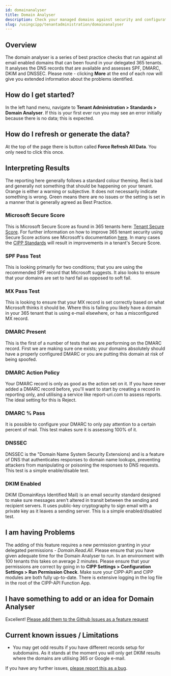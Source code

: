 ```yaml
---
id: domainanalyser
title: Domain Analyser
description: Check your managed domains against security and configuration best practices.
slug: /usingcipp/tenantadministration/domainanalyser
---
```


## Overview

The domain analyser is a series of best practice checks that run against all email enabled domains that can been found in your delegated 365 tenants. It analyses the DNS records that are available and assesses SPF, DMARC, DKIM and DNSSEC. Please note - clicking **More** at the end of each row will give you extended information about the problems identified.

## How do I get started?

In the left hand menu, navigate to **Tenant Administration > Standards > Domain Analyser**. If this is your first ever run you may see an error initially because there is no data; this is expected.

## How do I refresh or generate the data?

At the top of the page there is button called **Force Refresh All Data**. You only need to click this once.


## Interpreting Results

The reporting here generally follows a standard colour theming.
Red is bad and generally not something that should be happening on your tenant.
Orange is either a warning or subjective. It does not necessarily indicate something is wrong.
Green means there are no issues or the setting is set in a manner that is generally agreed as Best Practice.

### Microsoft Secure Score

This is Microsoft Secure Score as found in 365 tenants here: [Tenant Secure Score](https://security.microsoft.com/securescore?viewid=overview). For further information on how to improve 365 tenant security using Secure Score actions see Microsoft's documentation [here](https://docs.microsoft.com/en-us/microsoft-365/security/defender/microsoft-secure-score?view=o365-worldwide). In many cases the [CIPP Standards](https://kelvintegelaar.github.io/CIPP/TenantAdministration/Standards.html) will result in improvements in a tenant's Secure Score.

### SPF Pass Test

This is looking primarily for two conditions; that you are using the recommended SPF record that Microsoft suggests. It also looks to ensure that your domains are set to hard fail as opposed to soft fail.

### MX Pass Test

This is looking to ensure that your MX record is set correctly based on what Microsoft thinks it should be. Where this is failing you likely have a domain in your 365 tenant that is using e-mail elsewhere, or has a misconfigured MX record.

### DMARC Present

This is the first of a number of tests that we are performing on the DMARC record. First we are making sure one exists; your domains absolutely should have a properly configured DMARC or you are putting this domain at risk of being spoofed.

### DMARC Action Policy

Your DMARC record is only as good as the action set on it. If you have never added a DMARC record before, you'll want to start by creating a record in reporting only, and utilising a service like report-uri.com to assess reports. The ideal setting for this is Reject.

### DMARC % Pass

It is possible to configure your DMARC to only pay attention to a certain percent of mail. This test makes sure it is assessing 100% of it.

### DNSSEC

DNSSEC is the "Domain Name System Security Extensions) and is a feature of DNS that authenticates responses to domain name lookups, preventing attackers from manipulating or poisoning the responses to DNS requests. This test is a simple enable/disable test.

### DKIM Enabled

DKIM (DomainKeys Identified Mail) is an email security standard designed to make sure messages aren't altered in transit between the sending and recipient servers. It uses public-key cryptography to sign email with a private key as it leaves a sending server. This is a simple enabled/disabled test.

## I am having Problems

The adding of this feature requires a new permission granting in your delegated permissions - *Domain.Read.All*. Please ensure that you have given adequate time for the Domain Analyser to run. In an environment with 100 tenants this takes on average 2 minutes. Please ensure that your permissions are correct by going in to **CIPP Settings > Configuration Settings > Run Permission Check**. Make sure your CIPP-API and CIPP modules are both fully up-to-date. There is extensive logging in the log file in the root of the CIPP-API Function App.

## I have something to add or an idea for Domain Analyser

Excellent! [Please add them to the Github Issues as a feature request](https://github.com/KelvinTegelaar/CIPP/issues/new?assignees=&labels=&template=feature_request.md&title=FEATURE+REQUEST%3A+)

## Current known issues / Limitations

* You may get odd results if you have different records setup for subdomains. As it stands at the moment you will only get DKIM results where the domains are utilising 365 or Google e-mail.

If you have any further issues, [please report this as a bug](https://github.com/KelvinTegelaar/CIPP/issues/new?assignees=&labels=&template=bug_report.md&title=BUG%3A+).

